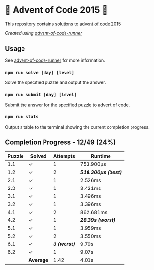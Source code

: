 # :santa: Advent of Code 2015 :christmas_tree:

This repository contains solutions to [advent of code 2015](https://adventofcode.com/2015) 

_Created using [advent-of-code-runner](https://github.com/beakerandjake/advent-of-code-runner)_

## Usage
See [advent-of-code-runner](https://github.com/beakerandjake/advent-of-code-runner) for more information.

### `npm run solve [day] [level]`
Solve the specified puzzle and output the answer.

### `npm run submit [day] [level]`
Submit the answer for the specified puzzle to advent of code.

### `npm run stats`
Output a table to the terminal showing the current completion progress.

<!--Please do not delete the following comments, they are required to save your stats to this file.-->
<!--START_AUTOGENERATED_COMPLETION_PROGRESS_SECTION-->
## Completion Progress - 12/49 (24%)

| Puzzle | Solved | Attempts | Runtime |
| --- | --- | --- | --- |
| 1.1 | ✓ | 1 | 753.900μs |
| 1.2 | ✓ | 2 | ***518.300μs (best)*** |
| 2.1 | ✓ | 1 | 2.526ms |
| 2.2 | ✓ | 1 | 3.421ms |
| 3.1 | ✓ | 1 | 3.496ms |
| 3.2 | ✓ | 1 | 3.396ms |
| 4.1 | ✓ | 2 | 862.681ms |
| 4.2 | ✓ | 1 | ***28.39s (worst)*** |
| 5.1 | ✓ | 1 | 3.959ms |
| 5.2 | ✓ | 2 | 3.550ms |
| 6.1 | ✓ | ***3 (worst)*** | 9.79s |
| 6.2 | ✓ | 1 | 9.07s |
|  | **Average** | 1.42 | 4.01s |
<!--END_AUTOGENERATED_COMPLETION_PROGRESS_SECTION-->